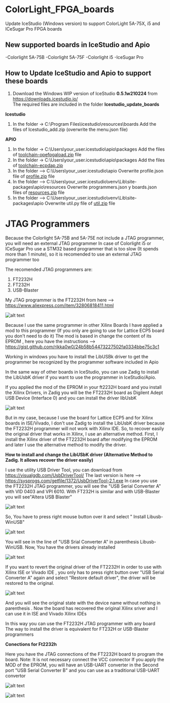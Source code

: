 # ColorLight_FPGA_boards
Update IceStudio (Windows version) to support ColorLight 5A-75X, i5 and ICeSugar Pro FPGA boards


## New supported boards in IceStudio and Apio

-Colorlight 5A-75B
-Colorlight 5A-75F
-Colorlight i5
-IceSugar Pro 

## How to Update IceStudio and Apio to support these boards

1) Download the Windows WIP version of IceStudio **0.5.1w210224** from https://downloads.icestudio.io/  
The required files are included in the folder **Icestudio_update_boards**

**Icestudio** 
1) In the folder -> C:\Program Files\icestudio\resources\boards
Add the files of  Icestudio_add.zip     (overwrite the menu.json file)

**APIO**
1)  In the folder   -> C:\Users\your_user\.icestudio\apio\packages
Add the files of [toolchain-opefpgaload.zip](https://raw.githubusercontent.com/benitoss/ColorLight_FPGA_boards/Icestudio_update_boards/toolchain-opefpgaload.zip) file
2)  In the folder   -> C:\Users\your_user\.icestudio\apio\packages
Add the files of  [toolchain-ecpdap.zip](https://raw.githubusercontent.com/benitoss/ColorLight_FPGA_boards/Icestudio_update_boards/toolchain-ecpdap.zip)
3)  In the folder    --> C:\Users\your_user\.icestudio\apio
Overwrite profile.json file of [profile.zip](https://raw.githubusercontent.com/benitoss/ColorLight_FPGA_boards/Icestudio_update_boards/profile.zip) file
4)   In the folder   --> C:\Users\your_user\.icestudio\venv\Lib\site-packages\apio\resources
Overwrite programmers.json y boards.json  files of [resources.zip](https://raw.githubusercontent.com/benitoss/ColorLight_FPGA_boards/Icestudio_update_boards/resources.zip) file
5)  In the folder  --> C:\Users\your_user\.icestudio\venv\Lib\site-packages\apio
Overwrite util.py file of [util.zip](https://raw.githubusercontent.com/benitoss/ColorLight_FPGA_boards/Icestudio_update_boards/util.zip) file

# JTAG Programmers

Because the Colorlight 5A-75B and 5A-75E not include a JTAG programmer, you will need an external JTAG programmer
In case of Colorlight i5 or ICeSugar Pro use a STM32 based programmer that is too slow (It spends more than 1 minute), so it is recomended to use an external JTAG programmer too

The recomended JTAG programmers are:
1) FT2232H
2) FT232H
3) USB-Blaster

My JTAG programmer is the FT2232H   from here --> https://www.aliexpress.com/item/32806818411.html

![alt text](https://github.com/benitoss/ColorLight_FPGA_boards/blob/main/images/ft2232h_1.png)

Because I use the same programmer in other Xilinx Boards I have applied a mod to this programmer (If you only are going to use for Lattice  ECP5 board you don't need to do it)
The mod is based in change the content of its EPROM , here you have the instructions  -->  https://gist.github.com/rikka0w0/24b58b54473227502fa0334bbe75c3c1

Working in windows you have to install the LibUSBk driver to get the programmer be recognized by the programmer software included in Apio

In the same way of other boards in IceStudio, you can use Zadig to install the LibUsbK driver if you want to use the programmer in IceStudio/Apio.

If you applied the mod of the EPROM in your ft2232H board and you install the Xilinx Drivers, in Zadig you will be the FT2232H board as Digilent Adept USB Device (Interface 0) and you can install the driver libUsbK

![alt text](https://github.com/benitoss/ColorLight_FPGA_boards/blob/main/images/zadig.png)

But in my case, because I use the board for Lattice ECP5 and for Xilinx boards in ISE/Vivado, I don't use Zadig to install the LibUsbK driver because the FT2232H programmer will not work with Xilinx IDE. So, to recover easily the original driver that works in Xilinx, I use an alternative method.  First, I install the Xilinx driver of the FT2232H board after modifying the EPROM and later I use the alternative method to modify the driver.

**How to install and change the LibUSbK driver (Alternative Method to Zadig. It allows recover the driver easily)**

I use the utility USB Driver Tool, you can download from https://visualgdb.com/UsbDriverTool/  The last version is here --> https://sysprogs.com/getfile/1372/UsbDriverTool-2.1.exe
In case you use the FT2232H JTAG programmer, you will see the "USB Serial Converter A" with VID 0403 and VPI 6010. With FT232H is similar and with USB-Blaster you will see"Altera USB Blaster"

![alt text](https://github.com/benitoss/ColorLight_FPGA_boards/blob/main/images/USB_Driver_Tool_1.jpg)

So, You have to press right mouse button over it and select " Install Libusb-WinUSB"

![alt text](https://github.com/benitoss/ColorLight_FPGA_boards/blob/main/images/USB_Driver_Tool_2.jpg)

You will see in the line of "USB Srial Converter A"  in parenthesis Libusb-WinUSB. Now, You have the drivers already installed

![alt text](https://github.com/benitoss/ColorLight_FPGA_boards/blob/main/images/USB_Driver_Tool_3.jpg)

If you want to revert the original driver of the FT2232H in order to use with Xilinx ISE or Vivado IDE , you only has to press right button over "USB Serial Converter A" again and select "Restore default driver", the driver will be restored to the original.

![alt text](https://github.com/benitoss/ColorLight_FPGA_boards/blob/main/images/USB_Driver_Tool_4.jpg)

And you will see the original state with the device name without nothing in parenthesis . Now the board has recovered the original Xilinx sriver and I can use it in ISE and Vivado Xilinx IDEs 

In this way you can use the FT2232H JTAG programmer with any board  
The way to install the driver is equivalent for FT232H or USB-Blaster programmers

**Conections for Ft2232h**

Here you have the JTAG connections of the FT2232H board to program the board. Note: It is not necessary connect the VCC connector
If you apply the MOD of the EPROM, you will have an USB-UART converter in the Second port "USB Serial Converter B" and you can use as a traditional USB-UART convertor

![alt text](https://github.com/benitoss/ColorLight_FPGA_boards/blob/main/images/ft2232h_2.png)

![alt text](https://github.com/benitoss/ColorLight_FPGA_boards/blob/main/images/ft2323h_3.jpg)

